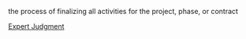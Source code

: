 the process of finalizing all activities for the project, phase, or contract

[Expert Judgment](https://github.com/harpreetsinghbajaj/blog/blob/master/management/PMP/PMBOK6/Tools%20&%20Techniques/Expert%20judgment/README.md#close-project-or-phase)
